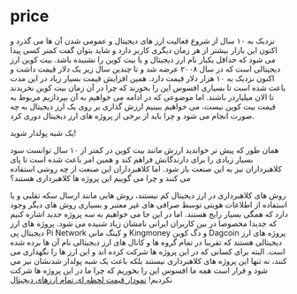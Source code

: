 # price
نزدیک به ۱۰ سال از شروع فعالیت ارز های دیجیتال و عمومی شدن آن ها می گذرد و اکنون این بازار بیشتر از هر زمان دیگری کاربر دارد و شاید بتوان گفت کمتر کسی پیدا می شود که حداقل یکبار نام ارز دیجیتال و یا بیت کوین را نشنیده باشد. بیت کوین ارز دیجیتالی است که در سال ۲۰۰۸ عرضه شد و تا چندین سال زیر یک دلار قیمت داشت و اکنون نزدیک به ۱۰ هزار دلار قیمت دارد. همین افزایش قیمت بسیار زیاد در این مدت باعث شده است تا بسیاری افسوس این را بخورند که چرا در آن زمان بیت کوین نخریدند تا الان میلیاردر باشند. اما موضوعی که در ادامه می خواهیم به آن بپردازیم مربوط به قیمت بیت کوین نیست، می خواهیم ببینیم ارزش گذاری بر روی یک ارز دیجیتال به چه صورت انجام می شود و چرا باید از برخی از پروژه های ارز دیجیتال دوری کرد.

یک شبه پولدار شوید!

همان طور که پیش تر خواندید ارزش مانند بیت کوین در کمتر از ۱۰ سال توانست سود بسیار زیادی را برای دارندگانش فراهم کند و همین امر باعث شده است تا پای کلاهبرداران نیز به این صنعت باز شود. اما کلاهبرداران این صنعت از چه روشی استفاده می کنند و چرا می گوییم این پروژه ها کلاهبرداری هستند؟

روش های کلاهبرداری در ارز دیجیتال کم نیستند، روش هایی مانند ارسال سکه تقلبی و یا استفاده از اطلاعات هویتی توسط صرافی های غیر معتبر و بسیاری روش های دیگر وجود دارد که همگی بسیار رایج هستند. اما در این جا می خواهیم به سه پروژه جدید اشاره کنیم که جدیدا مخصوصا در بین کاربران ایرانی نامشان زیاد شنیده می شود. پروژه های ارز دیجیتال پی Pi Network و کینگ مانی Kingmoney و دگ کوین Dagcoin پروژه های ارز دیجیتالی هستند که تقریبا در تمام گروه ها و کانال های ارز دیجیتالی نام آن ها برده شده است. البته برای کسانی که در این پروژه ها شرکت کرده اند و این ارز ها را نگهداری می کنند، نه تنها این پروژه های کلاهبرداری نیستند بلکه باعث یک شبه پولدار شدنشان نیز می شود و قرار است همه ما افسوس این را بخوریم که چرا ما در این پروژه ها شرکت نکردیم!
<a href="https://arzdigital.academy/live/"> نمودار قیمت لحظه ای تمام ارزهای دیجیتال</a>
